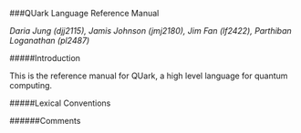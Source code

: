 ###QUark Language Reference Manual

*Daria Jung (djj2115), Jamis Johnson (jmj2180), Jim Fan (lf2422), Parthiban Loganathan (pl2487)*

#####Introduction

This is the reference manual for QUark, a high level language for quantum computing. 

#####Lexical Conventions

######Comments